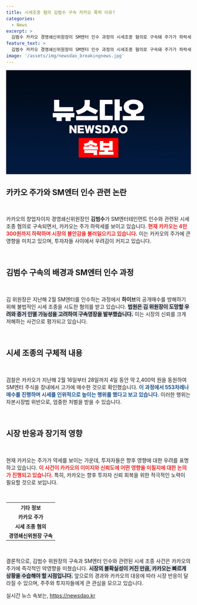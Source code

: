 ```yaml
---
title: 시세조종 혐의 김범수 구속 카카오 폭락 이유?
categories:
  - News
excerpt: >
  김범수 카카오 경영쇄신위원장이 SM엔터 인수 과정의 시세조종 혐의로 구속돼 주가가 하락세를 보이고 있다. 검찰은 카카오가 2천400억 원을 동원해 SM엔터 주식을 고가에 매수한 정황을 포착했다. 과연 카카오는 이 위기를 어떻게 극복할까?
feature_text: >
  김범수 카카오 경영쇄신위원장이 SM엔터 인수 과정의 시세조종 혐의로 구속돼 주가가 하락세를 보이고 있다. 검찰은 카카오가 2천400억 원을 동원해 SM엔터 주식을 고가에 매수한 정황을 포착했다. 과연 카카오는 이 위기를 어떻게 극복할까?
image: '/assets/img/newsdao_breakingnews.jpg'
---
```


<p><img src="/assets/img/newsdao_breakingnews.jpg" alt="implanttips 속보" /></p>

<h2 data-ke-size="size26">카카오 주가와 SM엔터 인수 관련 논란</h2>

<p data-ke-size="size16">&nbsp;</p>

<p>카카오의 창업자이자 경영쇄신위원장인 <b>김범수</b>가 SM엔터테인먼트 인수와 관련된 시세 조종 혐의로 구속되면서, 카카오는 주가 하락세를 보이고 있습니다. <b><span style="color: #ee2323;">현재 카카오는 4만 300원까지 하락하며 시장의 불안감을 불러일으키고 있습니다.</span></b> 이는 카카오의 주가에 큰 영향을 미치고 있으며, 투자자들 사이에서 우려감이 커지고 있습니다.</p>

<p data-ke-size="size16">&nbsp;</p>

<h2 data-ke-size="size26">김범수 구속의 배경과 SM엔터 인수 과정</h2>

<p data-ke-size="size16">&nbsp;</p>

<p>김 위원장은 지난해 2월 SM엔터를 인수하는 과정에서 <b>하이브</b>의 공개매수를 방해하기 위해 불법적인 시세 조종을 시도한 혐의를 받고 있습니다. <b><span style="background-color: #21538527;">법원은 김 위원장이 도망할 우려와 증거 인멸 가능성을 고려하여 구속영장을 발부했습니다.</span></b> 이는 시장의 신뢰를 크게 저해하는 사건으로 평가되고 있습니다.</p>

<p data-ke-size="size16">&nbsp;</p>

<h2 data-ke-size="size26">시세 조종의 구체적 내용</h2>

<p data-ke-size="size16">&nbsp;</p>

<p>검찰은 카카오가 지난해 2월 16일부터 28일까지 4일 동안 약 2,400억 원을 동원하여 SM엔터 주식을 장내에서 고가에 매수한 것으로 확인했습니다. <b><span style="color: #1a5490;">이 과정에서 553차례나 매수를 진행하며 시세를 인위적으로 높이는 행위를 했다고 보고 있습니다.</span></b> 이러한 행위는 자본시장법 위반으로, 엄중한 처벌을 받을 수 있습니다.</p>

<p data-ke-size="size16">&nbsp;</p>

<h2 data-ke-size="size26">시장 반응과 장기적 영향</h2>

<p data-ke-size="size16">&nbsp;</p>

<p>현재 카카오는 주가가 약세를 보이는 가운데, 투자자들은 향후 영향에 대한 우려를 표명하고 있습니다. <b><span style="color: #ee2323;">이 사건이 카카오의 이미지와 신뢰도에 어떤 영향을 미칠지에 대한 논의가 진행되고 있습니다.</span></b> 특히, 카카오는 향후 투자자 신뢰 회복을 위한 적극적인 노력이 필요할 것으로 보입니다.</p>

<p data-ke-size="size16">&nbsp;</p>

<table>
  <tr>
    <th style="text-align: center;">기타 정보</th>
  </tr>
  <tr>
    <td style="text-align: center; height: 17px;"><b>카카오 주가</b></td>
  </tr>
  <tr>
    <td style="text-align: center; height: 17px;"><b>시세 조종 혐의</b></td>
  </tr>
  <tr>
    <td style="text-align: center; height: 17px;"><b>경영쇄신위원장 구속</b></td>
  </tr>
</table>

<p data-ke-size="size16">&nbsp;</p>

<p>결론적으로, 김범수 위원장의 구속과 SM엔터 인수와 관련된 시세 조종 사건은 카카오의 주가에 즉각적인 악영향을 미쳤습니다. <b><span style="background-color: #21538527;">시장의 불확실성이 커진 만큼, 카카오는 빠르게 상황을 수습해야 할 시점입니다.</span></b> 앞으로의 경과와 카카오의 대응에 따라 시장 반응이 달라질 수 있으며, 주주와 투자자들에게 큰 관심을 모으고 있습니다.</p>
실시간 뉴스 속보는, <a href="https://newsdao.kr" rel="dofollow">https://newsdao.kr</a>


